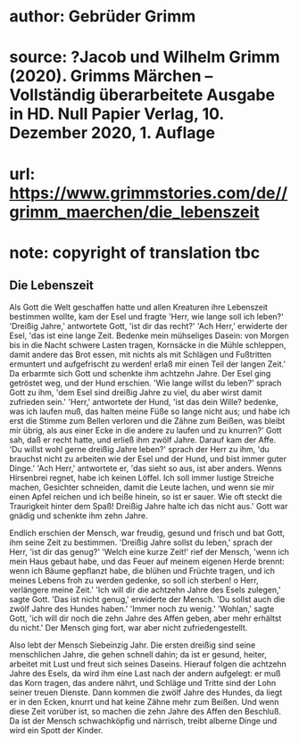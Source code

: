 # author: Gebrüder Grimm
# source: ?Jacob und Wilhelm Grimm (2020). Grimms Märchen – Vollständig überarbeitete Ausgabe in HD. Null Papier Verlag, 10. Dezember 2020, 1. Auflage
# url: https://www.grimmstories.com/de//grimm_maerchen/die_lebenszeit
# note: copyright of translation tbc

## Die Lebenszeit 

Als Gott die Welt geschaffen hatte und allen Kreaturen ihre Lebenszeit
bestimmen wollte, kam der Esel und fragte 'Herr, wie lange soll ich
leben?' 'Dreißig Jahre,' antwortete Gott, 'ist dir das recht?'
'Ach Herr,' erwiderte der Esel, 'das ist eine lange Zeit. Bedenke
mein mühseliges Dasein: von Morgen bis in die Nacht schwere Lasten
tragen, Kornsäcke in die Mühle schleppen, damit andere das Brot essen,
mit nichts als mit Schlägen und Fußtritten ermuntert und aufgefrischt zu
werden! erlaß mir einen Teil der langen Zeit.' Da erbarmte sich Gott
und schenkte ihm achtzehn Jahre. Der Esel ging getröstet weg, und der
Hund erschien. 'Wie lange willst du leben?' sprach Gott zu ihm, 'dem
Esel sind dreißig Jahre zu viel, du aber wirst damit zufrieden sein.'
'Herr,' antwortete der Hund, 'ist das dein Wille? bedenke, was ich
laufen muß, das halten meine Füße so lange nicht aus; und habe ich erst
die Stimme zum Bellen verloren und die Zähne zum Beißen, was bleibt mir
übrig, als aus einer Ecke in die andere zu laufen und zu knurren?' Gott
sah, daß er recht hatte, und erließ ihm zwölf Jahre. Darauf kam der
Affe. 'Du willst wohl gerne dreißig Jahre leben?' sprach der Herr zu
ihm, 'du brauchst nicht zu arbeiten wie der Esel und der Hund, und bist
immer guter Dinge.' 'Ach Herr,' antwortete er, 'das sieht so aus,
ist aber anders. Wenns Hirsenbrei regnet, habe ich keinen Löffel. Ich
soll immer lustige Streiche machen, Gesichter schneiden, damit die Leute
lachen, und wenn sie mir einen Apfel reichen und ich beiße hinein, so
ist er sauer. Wie oft steckt die Traurigkeit hinter dem Spaß! Dreißig
Jahre halte ich das nicht aus.' Gott war gnädig und schenkte ihm zehn
Jahre.

Endlich erschien der Mensch, war freudig, gesund und frisch und bat
Gott, ihm seine Zeit zu bestimmen. 'Dreißig Jahre sollst du leben,'
sprach der Herr, 'ist dir das genug?' 'Welch eine kurze Zeit!' rief
der Mensch, 'wenn ich mein Haus gebaut habe, und das Feuer auf meinem
eigenen Herde brennt: wenn ich Bäume gepflanzt habe, die blühen und
Früchte tragen, und ich meines Lebens froh zu werden gedenke, so soll
ich sterben! o Herr, verlängere meine Zeit.' 'Ich will dir die
achtzehn Jahre des Esels zulegen,' sagte Gott. 'Das ist nicht genug,'
erwiderte der Mensch. 'Du sollst auch die zwölf Jahre des Hundes
haben.' 'Immer noch zu wenig.' 'Wohlan,' sagte Gott, 'ich will dir
noch die zehn Jahre des Affen geben, aber mehr erhältst du nicht.' Der
Mensch ging fort, war aber nicht zufriedengestellt.

Also lebt der Mensch Siebeinzig Jahr. Die ersten dreißig sind seine
menschlichen Jahre, die gehen schnell dahin; da ist er gesund, heiter,
arbeitet mit Lust und freut sich seines Daseins. Hierauf folgen die
achtzehn Jahre des Esels, da wird ihm eine Last nach der andern
aufgelegt: er muß das Korn tragen, das andere nährt, und SchIäge und
Tritte sind der Lohn seiner treuen Dienste. Dann kommen die zwölf Jahre
des Hundes, da liegt er in den Ecken, knurrt und hat keine Zähne mehr
zum Beißen. Und wenn diese Zeit vorüber ist, so machen die zehn Jahre
des Affen den Beschluß. Da ist der Mensch schwachköpfig und närrisch,
treibt alberne Dinge und wird ein Spott der Kinder.
